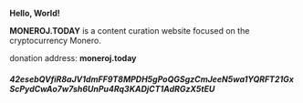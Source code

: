 <strong>Hello, World!</strong>

<strong>MONEROJ.TODAY</strong> is a content curation website focused on the cryptocurrency Monero. 

donation address: <strong>moneroj.today</strong>
<h5>42esebQVfiR8aJV1dmFF9T8MPDH5gPoQGSgzCmJeeN5wa1YQRFT21GxScPydCwAo7w7sh6UnPu4Rq3KADjCT1AdRGzX5tEU</h1>

